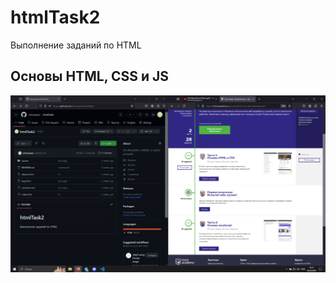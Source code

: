 # htmlTask2

Выполнение заданий по HTML

## Основы HTML, CSS и JS

![html-training.jpg](source/html-training.jpg)
